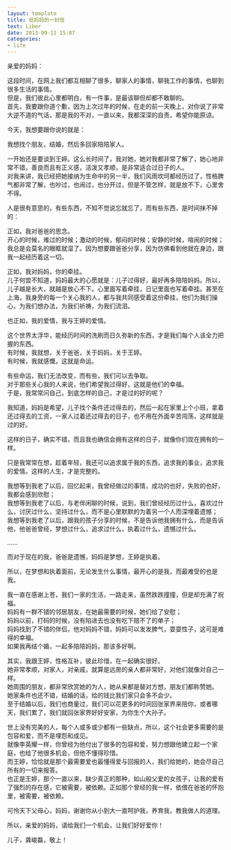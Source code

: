 ```yaml
---
layout: template
title: 给妈妈的一封信
text: Liber
date: 2013-09-12 15:07
categories:
- life
---
```


亲爱的妈妈：

这段时间，在网上我们都互相聊了很多，聊家人的事情，聊我工作的事情，也聊到很多生活的事情。  
但是，我们彼此心里都明白，有一件事，是最该聊但却都不敢聊的。  
首先，我要跟你道个歉，因为上次过年的时候，在走的前一天晚上，对你说了非常大逆不道的气话，那是我的不对，一直以来，我都深深的自责，希望你能原谅。  

今天，我想要跟你说的就是：

我想找个朋友，结婚，然后多回家陪陪家人。

一开始还是要谈到王婷。这么长时间了，我对她，她对我都非常了解了，她心地非常不错，善良而且有正义感，活泼又孝顺，是非常适合过日子的人。  
对我来讲，我已经把她接纳为生命中的另一半，我们风雨坎坷都经历过了，性格脾气都非常了解，也吵过，也闹过，也分开过，但是不管怎样，就是放不下，心里舍不得。

人是很有意思的，有些东西，不知不觉说忘就忘了，而有些东西，是时间抹不掉的：  

正如，我对爸爸的思念。  
开心的时候，难过的时候；激动的时候，郁闷的时候；安静的时候，喧闹的时候；我总是会莫名的眼眶就湿了。因为想要跟爸爸分享，因为仿佛看到他就在身边，跟我一起经历着这一切。

正如，我对妈妈，你的牵挂。  
儿子何尝不知道，妈妈最大的心愿就是：儿子过得好，最好再多陪陪妈妈。所以，儿子越是长大，就越是放心不下。心里面写着牵挂，日记里面也写着牵挂。甚至在上海，我身旁的每一个关心我的人，都与我共同感受着这份牵挂，他们为我们操心，为我们想办法，为我们祈祷，为我们流泪。  

也正如，我的爱情，我与王婷的爱情。

这个世界太浮华，能经历时间的洗刷而日久弥新的东西，才是我们每个人该全力把握的东西。  
有时候，我就想，关于爸爸，关于妈妈，关于王婷。  
有时候，我就感慨，这就是命运。  

有些命运，我们无法改变，而有些，我们可以去争取。  
对于那些关心我的人来说，他们希望我过得好，这就是他们的幸福。  
于是，我常常问自己，到底怎样的自己，才是过的好的呢？

我知道，妈妈是希望，儿子找个条件还过得去的，然后一起在家里上个小班，拿着还过得去的工资，一家人过着还过得去的日子，也不用在外面辛苦闯荡，这样就是过的好。

这样的日子，确实不错，而且我也确信会拥有这样的日子，就像你们现在拥有的一样。

只是我常常在想，趁着年轻，我还可以追求属于我的东西，追求我的事业，追求我的爱情。这样的人生，才是完整的。

我想等到我老了以后，回忆起来，我曾经做过的事情，成功的也好，失败的也好，我都会感到欣慰；  
我想等到我老了以后，与老伴闲聊的时候，说到，我们曾经经历过什么，喜欢过什么，讨厌过什么，坚持过什么，而不是心里默默的为着另一个人而深埋着遗憾；  
我想等到我老了以后，跟我的孩子分享的时候，不是告诉他我拥有什么，而是告诉他，他爸爸曾经，梦想过什么，追求过什么，执着过什么，遗憾过什么。

......

而对于现在的我，爸爸是遗憾，妈妈是梦想，王婷是执着。

所以，在梦想和执着面前，无论发生什么事情，最开心的是我，而最难受的也是我。

我一直在感谢上苍，我们一家的生活，一路走来，虽然跌跌撞撞，但是却充满了祝福。  
妈妈有一群不错的邻居朋友，在她最需要的时候，她们给了安慰；  
妈妈以前，打码的时候，没有陷进去也没有吃下赔不了的单子；  
妈妈找到了不错的伴侣，他对妈妈不错，妈妈可以发发脾气，耍耍性子，这可是难得的幸福。  
如果我再结个婚，一起多陪陪妈妈，那该多好啊。

其实，我跟王婷，性格互补，彼此珍惜，在一起确实很好。  
她非常孝顺，对家人，对亲戚，就算是远房的亲人都非常好，对他们就像对自己一样。  
她周围的朋友，都非常欣赏她的为人，她从来都是替对方想，朋友们都称赞她。  
她家条件也还不错，结婚的话，给的钱比我们家只会多不会少。  
至于结婚以后，我们也商量过，我们可以花更多的时间回张家界来陪你，或者哪天，我们累了，我们就回张家界好好安家，为你生个大孙子。

世上没有完美的人，每个人或多或少都有一些缺点，所以，这个社会更多需要的是包容和爱，而不是埋怨和成见。  
就像李英耀一样，你曾经为他付出了很多的包容和爱，努力想跟他建立起一个家庭，也给了他很多机会，但他不懂得珍惜。  
而王婷，恰恰就是那个最需要爱也最懂得爱与回报的人，我们给她的，她会尽自己所有的一切来报答。  
也正是王婷，那个一直以来，缺少真正的那种，如山般父爱的女孩子，让我的爱有了强烈的存在感，它被需要，被依赖。正如那个曾经的我一样，依偎在爸爸的怀抱里，被需要，被依赖。

可怜天下父母心，妈妈，谢谢你从小到大一直呵护我，养育我，教我做人的道理。

所以，亲爱的妈妈，请给我们一个机会，让我们好好爱你！

儿子，龚峻磊，敬上！